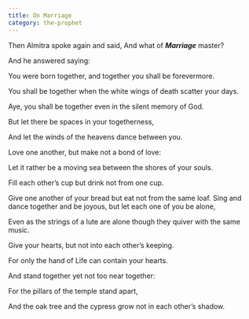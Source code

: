 ```yaml
---
title: On Marriage
category: the-prophet
---
```

Then Almitra spoke again and said, And what of **_Marriage_** master?

And he answered saying:

You were born together, and together you shall be forevermore.

You shall be together when the white wings of death scatter your days.

Aye, you shall be together even in the silent memory of God.

But let there be spaces in your togetherness,

And let the winds of the heavens dance between you.

Love one another, but make not a bond of love:

Let it rather be a moving sea between the shores of your souls.

Fill each other’s cup but drink not from one cup.

Give one another of your bread but eat not from the same loaf. Sing and dance together and be joyous, but let each one of you be alone,

Even as the strings of a lute are alone though they quiver with the same music.

Give your hearts, but not into each other’s keeping.

For only the hand of Life can contain your hearts.

And stand together yet not too near together:

For the pillars of the temple stand apart,

And the oak tree and the cypress grow not in each other’s shadow.
